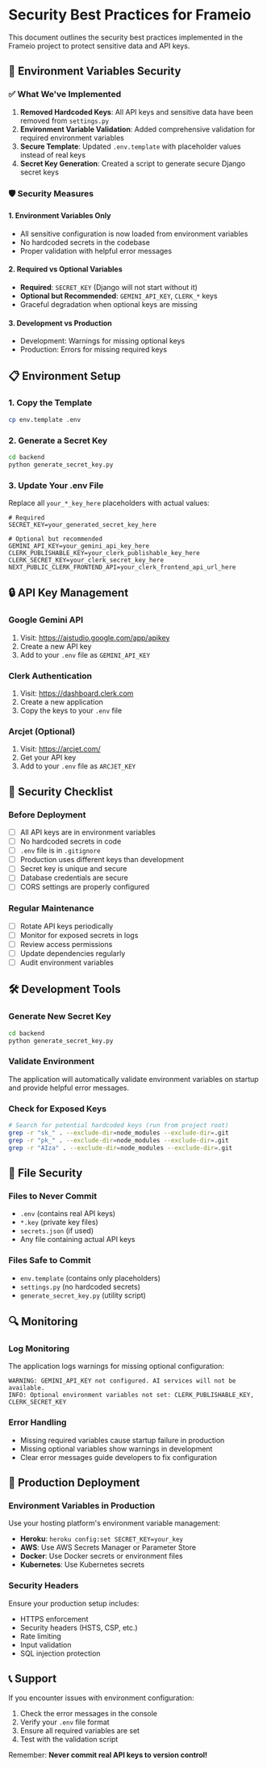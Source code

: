 # Security Best Practices for Frameio

This document outlines the security best practices implemented in the Frameio project to protect sensitive data and API keys.

## 🔐 Environment Variables Security

### ✅ What We've Implemented

1. **Removed Hardcoded Keys**: All API keys and sensitive data have been removed from `settings.py`
2. **Environment Variable Validation**: Added comprehensive validation for required environment variables
3. **Secure Template**: Updated `.env.template` with placeholder values instead of real keys
4. **Secret Key Generation**: Created a script to generate secure Django secret keys

### 🛡️ Security Measures

#### 1. Environment Variables Only
- All sensitive configuration is now loaded from environment variables
- No hardcoded secrets in the codebase
- Proper validation with helpful error messages

#### 2. Required vs Optional Variables
- **Required**: `SECRET_KEY` (Django will not start without it)
- **Optional but Recommended**: `GEMINI_API_KEY`, `CLERK_*` keys
- Graceful degradation when optional keys are missing

#### 3. Development vs Production
- Development: Warnings for missing optional keys
- Production: Errors for missing required keys

## 📋 Environment Setup

### 1. Copy the Template
```bash
cp env.template .env
```

### 2. Generate a Secret Key
```bash
cd backend
python generate_secret_key.py
```

### 3. Update Your .env File
Replace all `your_*_key_here` placeholders with actual values:

```env
# Required
SECRET_KEY=your_generated_secret_key_here

# Optional but recommended
GEMINI_API_KEY=your_gemini_api_key_here
CLERK_PUBLISHABLE_KEY=your_clerk_publishable_key_here
CLERK_SECRET_KEY=your_clerk_secret_key_here
NEXT_PUBLIC_CLERK_FRONTEND_API=your_clerk_frontend_api_url_here
```

## 🔒 API Key Management

### Google Gemini API
1. Visit: https://aistudio.google.com/app/apikey
2. Create a new API key
3. Add to your `.env` file as `GEMINI_API_KEY`

### Clerk Authentication
1. Visit: https://dashboard.clerk.com
2. Create a new application
3. Copy the keys to your `.env` file

### Arcjet (Optional)
1. Visit: https://arcjet.com/
2. Get your API key
3. Add to your `.env` file as `ARCJET_KEY`

## 🚨 Security Checklist

### Before Deployment
- [ ] All API keys are in environment variables
- [ ] No hardcoded secrets in code
- [ ] `.env` file is in `.gitignore`
- [ ] Production uses different keys than development
- [ ] Secret key is unique and secure
- [ ] Database credentials are secure
- [ ] CORS settings are properly configured

### Regular Maintenance
- [ ] Rotate API keys periodically
- [ ] Monitor for exposed secrets in logs
- [ ] Review access permissions
- [ ] Update dependencies regularly
- [ ] Audit environment variables

## 🛠️ Development Tools

### Generate New Secret Key
```bash
cd backend
python generate_secret_key.py
```

### Validate Environment
The application will automatically validate environment variables on startup and provide helpful error messages.

### Check for Exposed Keys
```bash
# Search for potential hardcoded keys (run from project root)
grep -r "sk_" . --exclude-dir=node_modules --exclude-dir=.git
grep -r "pk_" . --exclude-dir=node_modules --exclude-dir=.git
grep -r "AIza" . --exclude-dir=node_modules --exclude-dir=.git
```

## 📁 File Security

### Files to Never Commit
- `.env` (contains real API keys)
- `*.key` (private key files)
- `secrets.json` (if used)
- Any file containing actual API keys

### Files Safe to Commit
- `env.template` (contains only placeholders)
- `settings.py` (no hardcoded secrets)
- `generate_secret_key.py` (utility script)

## 🔍 Monitoring

### Log Monitoring
The application logs warnings for missing optional configuration:
```
WARNING: GEMINI_API_KEY not configured. AI services will not be available.
INFO: Optional environment variables not set: CLERK_PUBLISHABLE_KEY, CLERK_SECRET_KEY
```

### Error Handling
- Missing required variables cause startup failure in production
- Missing optional variables show warnings in development
- Clear error messages guide developers to fix configuration

## 🚀 Production Deployment

### Environment Variables in Production
Use your hosting platform's environment variable management:
- **Heroku**: `heroku config:set SECRET_KEY=your_key`
- **AWS**: Use AWS Secrets Manager or Parameter Store
- **Docker**: Use Docker secrets or environment files
- **Kubernetes**: Use Kubernetes secrets

### Security Headers
Ensure your production setup includes:
- HTTPS enforcement
- Security headers (HSTS, CSP, etc.)
- Rate limiting
- Input validation
- SQL injection protection

## 📞 Support

If you encounter issues with environment configuration:
1. Check the error messages in the console
2. Verify your `.env` file format
3. Ensure all required variables are set
4. Test with the validation script

Remember: **Never commit real API keys to version control!**






